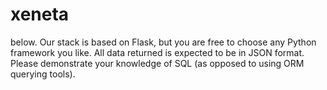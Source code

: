 # xeneta
 below. Our stack is based on Flask, but you are free to choose any Python framework you like. All data returned is expected to be in JSON format. Please demonstrate your knowledge of SQL (as opposed to using ORM querying tools).
